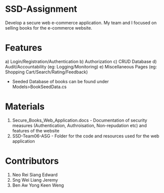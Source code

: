 # SSD-Assignment
Develop a secure web e-commerce application. My team and I focused on selling books for the e-commerce website. 

# Features
a) Login/Registration/Authentication 
b) Authorization 
c) CRUD Database 
d) Audit/Accountability (eg: Logging/Monitoring)
e) Miscellaneous Pages (eg: Shopping Cart/Search/Rating/Feedback)
* Seeded Database of books can be found under Models>BookSeedData.cs

# Materials
1) Secure_Books_Web_Application.docs - Documentation of security measures (Authentication, Authroisation, Non-repudation etc) and features of the website
2) SSD-Team06-ASG - Folder for the code and resources used for the web application
   
# Contributors
1) Neo Rei Siang Edward 
2) Sng Wei Liang Jeremy 
3) Ben Aw Yong Keen Weng 
